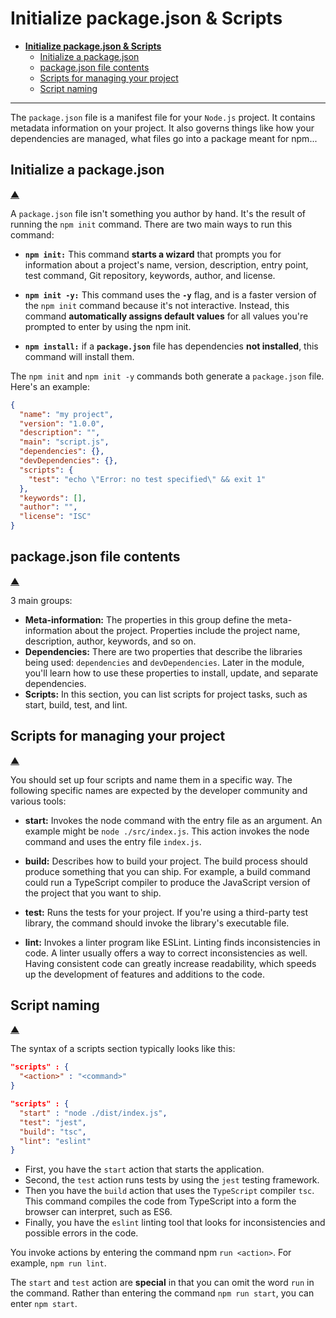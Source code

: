 # **Initialize package.json & Scripts** 

- [**Initialize package.json \& Scripts**](#initialize-packagejson--scripts)
  - [Initialize a package.json](#initialize-a-packagejson)
  - [package.json file contents](#packagejson-file-contents)
  - [Scripts for managing your project](#scripts-for-managing-your-project)
  - [Script naming](#script-naming)

---

The `package.json` file is a manifest file for your `Node.js` project. It contains metadata information on your project. It also governs things like how your dependencies are managed, what files go into a package meant for npm...

## Initialize a package.json

[&#9650;](#initialize-packagejson--scripts)

A `package.json` file isn't something you author by hand. It's the result of running the `npm init` command. There are two main ways to run this command:

- **`npm init:`** This command **starts a wizard** that prompts you for information about a project's name, version, description, entry point, test command, Git repository, keywords, author, and license.
  
- **`npm init -y:`** This command uses the **`-y`** flag, and is a faster version of the `npm init` command because it's not interactive. Instead, this command **automatically assigns default values** for all values you're prompted to enter by using the npm init.

- **`npm install:`** if a **`package.json`** file has dependencies **not installed**, this command will install them.

The `npm init` and `npm init -y` commands both generate a `package.json` file. Here's an example:

```json
{
  "name": "my project",
  "version": "1.0.0",
  "description": "",
  "main": "script.js",
  "dependencies": {},
  "devDependencies": {},
  "scripts": {
    "test": "echo \"Error: no test specified\" && exit 1"
  },
  "keywords": [],
  "author": "",
  "license": "ISC"
}
```

## package.json file contents

[&#9650;](#initialize-packagejson--scripts)

3 main groups:

- **Meta-information:** The properties in this group define the meta-information about the project. Properties include the project name, description, author, keywords, and so on.
- **Dependencies:** There are two properties that describe the libraries being used: `dependencies` and `devDependencies`. Later in the module, you'll learn how to use these properties to install, update, and separate dependencies.
- **Scripts:** In this section, you can list scripts for project tasks, such as start, build, test, and lint.

## Scripts for managing your project

[&#9650;](#initialize-packagejson--scripts)

You should set up four scripts and name them in a specific way. The following specific names are expected by the developer community and various tools:

- **start:** Invokes the node command with the entry file as an argument. An example might be `node ./src/index.js`. This action invokes the node command and uses the entry file `index.js`.

- **build:** Describes how to build your project. The build process should produce something that you can ship. For example, a build command could run a TypeScript compiler to produce the JavaScript version of the project that you want to ship.

- **test:** Runs the tests for your project. If you're using a third-party test library, the command should invoke the library's executable file.

- **lint:** Invokes a linter program like ESLint. Linting finds inconsistencies in code. A linter usually offers a way to correct inconsistencies as well. Having consistent code can greatly increase readability, which speeds up the development of features and additions to the code.

## Script naming

[&#9650;](#initialize-packagejson--scripts)

The syntax of a scripts section typically looks like this:

```json
"scripts" : {
  "<action>" : "<command>"
}
```

```json
"scripts" : {
  "start" : "node ./dist/index.js",
  "test": "jest",
  "build": "tsc",
  "lint": "eslint"
}
```

- First, you have the `start` action that starts the application.
- Second, the `test` action runs tests by using the `jest` testing framework.
- Then you have the `build` action that uses the `TypeScript` compiler `tsc`. This command compiles the code from TypeScript into a form the browser can interpret, such as ES6.
- Finally, you have the `eslint` linting tool that looks for inconsistencies and possible errors in the code.

You invoke actions by entering the command npm `run <action>`. For example, `npm run lint`.

The `start` and `test` action are **special** in that you can omit the word `run` in the command. Rather than entering the command `npm run start`, you can enter `npm start`.

